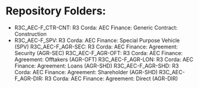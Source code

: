 # Repository Folders:
* R3C_AEC-F_CTR-CNT: R3 Corda: AEC Finance: Generic Contract: Construction
* R3C_AEC-F_SPV: R3 Corda: AEC Finance: Special Purpose Vehicle (SPV)
R3C_AEC-F_AGR-SEC: R3 Corda: AEC Finance: Agreement: Security (AGR-SEC)
R3C_AEC-F_AGR-OFT: R3 Corda: AEC Finance: Agreement: Offtakers (AGR-OFT)
R3C_AEC-F_AGR-LON: R3 Corda: AEC Finance: Agreement: Loans (AGR-SHD)
R3C_AEC-F_AGR-SHD: R3 Corda: AEC Finance: Agreement: Shareholder (AGR-SHD)
R3C_AEC-F_AGR-DIR: R3 Corda: AEC Finance: Agreement: Direct (AGR-DIR) 
